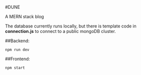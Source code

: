 #DUNE

A MERN stack blog

The database currently runs locally, but there is template code in **connection.js** to connect to a public mongoDB cluster.

##Backend:

`npm run dev`

##Frontend:

`npm start`

